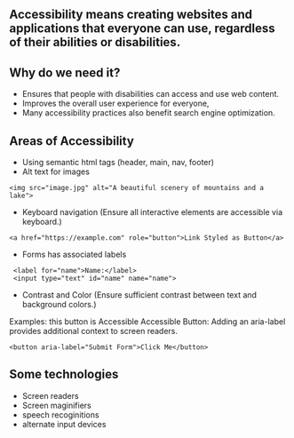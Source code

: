 ## Accessibility means creating websites and applications that everyone can use, regardless of their abilities or disabilities.

## Why do we need it?

- Ensures that people with disabilities can access and use web content.
- Improves the overall user experience for everyone,
- Many accessibility practices also benefit search engine optimization.

## Areas of Accessibility

- Using semantic html tags (header, main, nav, footer)
- Alt text for images

```
<img src="image.jpg" alt="A beautiful scenery of mountains and a lake">
```

- Keyboard navigation (Ensure all interactive elements are accessible via keyboard.)

```
<a href="https://example.com" role="button">Link Styled as Button</a>
```

- Forms has associated labels

```
 <label for="name">Name:</label>
 <input type="text" id="name" name="name">
```

- Contrast and Color (Ensure sufficient contrast between text and background colors.)

Examples: 
this button is Accessible
Accessible Button: Adding an aria-label provides additional context to screen readers.

```
<button aria-label="Submit Form">Click Me</button>
```

## Some technologies

- Screen readers
- Screen maginifiers
- speech recoginitions
- alternate input devices
